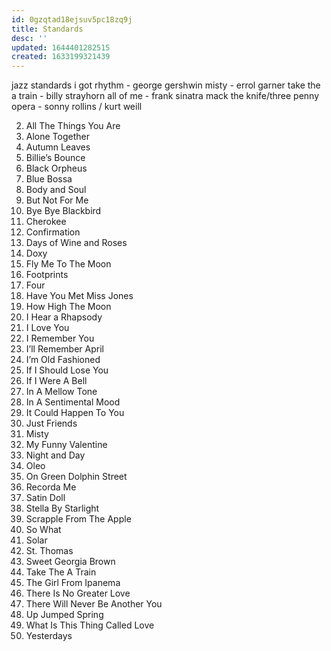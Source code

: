 ```yaml
---
id: 0gzqtad18ejsuv5pc18zq9j
title: Standards
desc: ''
updated: 1644401282515
created: 1633199321439
---
```


jazz standards
i got rhythm - george gershwin
misty - errol garner
take the a train - billy strayhorn
all of me - frank sinatra
mack the knife/three penny opera - sonny rollins / kurt weill

2. All The Things You Are
3. Alone Together
4. Autumn Leaves
5. Billie’s Bounce
6. Black Orpheus
7. Blue Bossa
8. Body and Soul
9. But Not For Me
10. Bye Bye Blackbird
11. Cherokee
12. Confirmation
13. Days of Wine and Roses
14. Doxy
15. Fly Me To The Moon
16. Footprints
17. Four
18. Have You Met Miss Jones
19. How High The Moon
20. I Hear a Rhapsody
21. I Love You
22. I Remember You
23. I’ll Remember April
24. I’m Old Fashioned
25. If I Should Lose You
26. If I Were A Bell
27. In A Mellow Tone
28. In A Sentimental Mood
29. It Could Happen To You
30. Just Friends
31. Misty
32. My Funny Valentine
33. Night and Day
34. Oleo
35. On Green Dolphin Street
36. Recorda Me
37. Satin Doll
38. Stella By Starlight
39. Scrapple From The Apple
40. So What
41. Solar
42. St. Thomas
43. Sweet Georgia Brown
44. Take The A Train
45. The Girl From Ipanema
46. There Is No Greater Love
47. There Will Never Be Another You
48. Up Jumped Spring
49. What Is This Thing Called Love
50. Yesterdays

